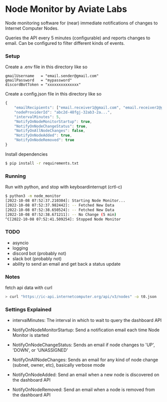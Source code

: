 # Node Monitor by Aviate Labs

Node monitoring software for (near) immediate notifications of changes to Internet Computer Nodes.

Queries the API every 5 minutes (configurable) and reports changes to email.
Can be configured to filter different kinds of events.


### Setup
Create a .env file in this directory like so
```text
gmailUsername   = "email.sender@gmail.com"
gmailPassword   = "mypassword"
discordBotToken = "xxxxxxxxxxxxxx"
```

Create a config.json file in this directory like so
```js
{
    "emailRecipients": ["email.receiver1@gmail.com", "email.receiver2@gmail.com"],
    "nodeProviderId": "abc2d-48fgj-32ab3-2a...",
    "intervalMinutes": 5,
    "NotifyOnNodeMonitorStartup": true,
    "NotifyOnNodeChangeStatus": true,
    "NotifyOnAllNodeChanges": false,
    "NotifyOnNodeAdded": true,
    "NotifyOnNodeRemoved": true
}
```


Install dependencies
```sh
$ pip install -r requirements.txt
```


### Running
Run with python, and stop with keyboardinterrupt (crtl-c)
```sh
$ python3 -m node_monitor
[2022-10-08 07:52:37.210304]: Starting Node Monitor...
[2022-10-08 07:52:37.982442]: -- Fetched New Data
[2022-10-08 07:52:38.650524]: -- Fetched New Data
[2022-10-08 07:52:38.671211]: -- No Change (5 min)
^C[2022-10-08 07:52:41.509254]: Stopped Node Monitor
```


### TODO
- asyncio
- logging
- discord bot (probably not)
- slack bot (probably not)
- ability to send an email and get back a status update

### Notes
fetch api data with curl
```sh
> curl "https://ic-api.internetcomputer.org/api/v3/nodes" -o t0.json
```

### Settings Explained
- intervalMinutes: The interval in which to wait to query the dashboard API

- NotifyOnNodeMonitorStartup: Send a notification email each time Node Monitor is started

- NotifyOnNodeChangeStatus: Sends an email if node changes to 'UP', 'DOWN', or 'UNASSIGNED'

- NotifyOnAllNodeChanges: Sends an email for any kind of node change (subnet, owner, etc), basically verbose mode

- NotifyOnNodeAdded: Send an email when a new node is discovered on the dashboard API

- NotifyOnNodeRemoved: Send an email when a node is removed from the dashboard API


